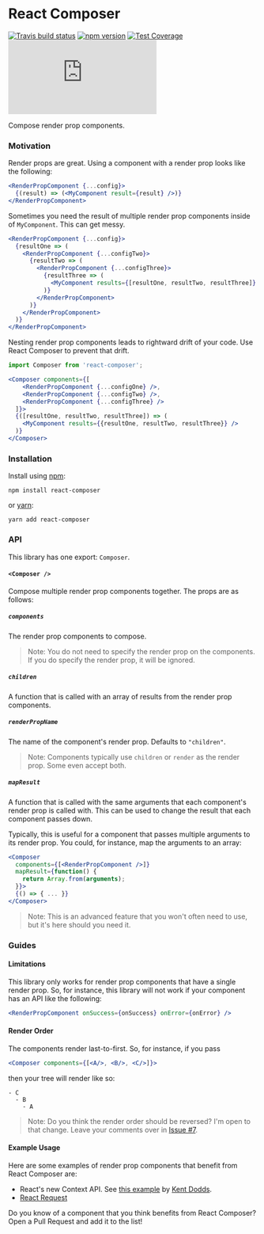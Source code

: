 # React Composer

[![Travis build status](http://img.shields.io/travis/jmeas/react-composer.svg?style=flat)](https://travis-ci.org/jmeas/react-composer)
[![npm version](https://img.shields.io/npm/v/react-composer.svg)](https://www.npmjs.com/package/react-composer)
[![Test Coverage](https://codeclimate.com/github/jmeas/react-composer/badges/coverage.svg)](https://codeclimate.com/github/jmeas/react-composer)
[![gzip size](http://img.badgesize.io/https://unpkg.com/react-composer/dist/react-composer.min.js?compression=gzip)](https://unpkg.com/react-composer/dist/react-composer.min.js)

Compose render prop components.

### Motivation

Render props are great. Using a component with a render prop looks like the following:

```jsx
<RenderPropComponent {...config}>
  {(result) => (<MyComponent result={result} />)}
</RenderPropComponent>
```

Sometimes you need the result of multiple render prop components inside of `MyComponent`. This
can get messy.

```jsx
<RenderPropComponent {...config}>
  {resultOne => (
    <RenderPropComponent {...configTwo}>
      {resultTwo => (
        <RenderPropComponent {...configThree}>
          {resultThree => (
            <MyComponent results={[resultOne, resultTwo, resultThree]} />
          )}
        </RenderPropComponent>
      )}
    </RenderPropComponent>
  )}
</RenderPropComponent>
```

Nesting render prop components leads to rightward drift of your code. Use React Composer to
prevent that drift.

```jsx
import Composer from 'react-composer';

<Composer components={[
    <RenderPropComponent {...configOne} />,
    <RenderPropComponent {...configTwo} />,
    <RenderPropComponent {...configThree} />
  ]}>
  {([resultOne, resultTwo, resultThree]) => (
    <MyComponent results={{resultOne, resultTwo, resultThree}} />
  )}
</Composer>
```

### Installation

Install using [npm](https://www.npmjs.com):

```
npm install react-composer
```

or [yarn](https://yarnpkg.com/):

```
yarn add react-composer
```

### API

This library has one export: `Composer`.

#### `<Composer />`

Compose multiple render prop components together. The props are as
follows:

##### `components`

The render prop components to compose.

> Note: You do not need to specify the render prop on the components. If you do specify the render prop, it will
> be ignored.

##### `children`

A function that is called with an array of results from the render prop
components.

##### `renderPropName`

The name of the component's render prop. Defaults to `"children"`.

> Note: Components typically use `children` or `render` as the render prop. Some
> even accept both.

##### `mapResult`

A function that is called with the same arguments that each component's render
prop is called with. This can be used to change the result that each component passes
down.

Typically, this is useful for a component that passes multiple arguments to its
render prop. You could, for instance, map the arguments to an array:

```jsx
<Composer
  components={[<RenderPropComponent />]}
  mapResult={function() {
    return Array.from(arguments);
  }}>
  {() => { ... }}
</Composer>
```

> Note: This is an advanced feature that you won't often need to use, but it's here should you need it.

### Guides

#### Limitations

This library only works for render prop components that have a single render
prop. So, for instance, this library will not work if your component has an API like the following:

```jsx
<RenderPropComponent onSuccess={onSuccess} onError={onError} />
```

#### Render Order

The components render last-to-first. So, for instance, if you pass

```jsx
<Composer components={[<A/>, <B/>, <C/>]}>
```

then your tree will render like so:

```
- C
  - B
    - A
```

> Note: Do you think the render order should be reversed? I'm open to that change. Leave your comments
> over in [Issue #7](https://github.com/jmeas/react-composer/issues/7).

#### Example Usage

Here are some examples of render prop components that benefit from React Composer are:

- React's new Context API. See [this example](https://codesandbox.io/s/92pj14134y) by [Kent Dodds](https://twitter.com/kentcdodds).
- [React Request](https://github.com/jmeas/react-request)

Do you know of a component that you think benefits from React Composer? Open a Pull Request and add it to the list!